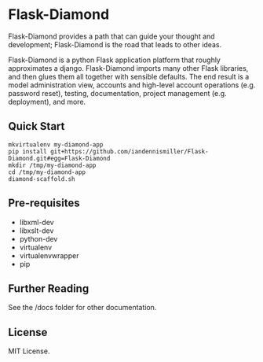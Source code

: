 # Flask-Diamond

Flask-Diamond provides a path that can guide your thought and development; Flask-Diamond is the road that leads to other ideas.

Flask-Diamond is a python Flask application platform that roughly approximates a django.  Flask-Diamond imports many other Flask libraries, and then glues them all together with sensible defaults.  The end result is a model administration view, accounts and high-level account operations (e.g. password reset), testing, documentation, project management (e.g. deployment), and more.

## Quick Start

```
mkvirtualenv my-diamond-app
pip install git+https://github.com/iandennismiller/Flask-Diamond.git#egg=Flask-Diamond
mkdir /tmp/my-diamond-app
cd /tmp/my-diamond-app
diamond-scaffold.sh
```

## Pre-requisites

- libxml-dev
- libxslt-dev
- python-dev
- virtualenv
- virtualenvwrapper
- pip

## Further Reading

See the /docs folder for other documentation.

## License

MIT License.
